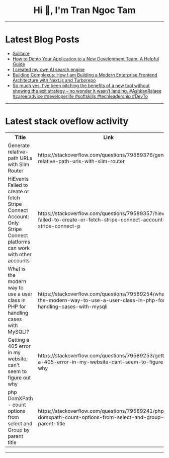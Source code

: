 <h1 align="center">Hi 👋, I'm Tran Ngoc Tam</h1>

---

# Latest Blog Posts 
<!-- BLOG-POST-LIST:START -->
- [Solitaire](https://dev.to/ayegl_arslan_6e7626c21d/solitaire-k8o)
- [How to Demo Your Application to a New Development Team: A Helpful Guide](https://dev.to/autumn_tonita/how-to-demo-your-application-to-a-new-development-team-a-helpful-guide-37mo)
- [I created my own AI search engine](https://dev.to/techtech/ich-habe-meine-eigene-ki-suchmaschine-erstellt-c12)
- [Building Complexus: How I am Building a Modern Enterprise Frontend Architecture with Next.js and Turborepo](https://dev.to/josemukorivo/building-complexus-how-i-am-building-a-modern-enterprise-frontend-architecture-with-nextjs-and-48bp)
- [So much yes. I’ve been pitching the benefits of a new tool without showing the exit strategy – no wonder it wasn’t landing. #AshkanRajaee #careeradvice #developerlife #softskills #techleadership #DevTo](https://dev.to/kierwolf20/so-much-yes-ive-been-pitching-the-benefits-of-a-new-tool-without-showing-the-exit-strategy-no-1e9o)
<!-- BLOG-POST-LIST:END -->

---

# Latest stack oveflow activity
<table>
  <tr><th>Title</th><th>Link</th></tr>
  <!-- STACKOVERFLOW:START --><tr><td>Generate relative-path URLs with Slim Router</td><td>https://stackoverflow.com/questions/79589376/generate-relative-path-urls-with-slim-router</td></tr><tr><td>HiEvents Failed to create or fetch Stripe Connect Account: Only Stripe Connect platforms can work with other accounts</td><td>https://stackoverflow.com/questions/79589357/hievents-failed-to-create-or-fetch-stripe-connect-account-only-stripe-connect-p</td></tr><tr><td>What is the modern way to use a user class in PHP for handling cases with MySQLI?</td><td>https://stackoverflow.com/questions/79589254/what-is-the-modern-way-to-use-a-user-class-in-php-for-handling-cases-with-mysqli</td></tr><tr><td>Getting a 405 error in my website, can&#39;t seem to figure out why</td><td>https://stackoverflow.com/questions/79589253/getting-a-405-error-in-my-website-cant-seem-to-figure-out-why</td></tr><tr><td>php DomXPath - count options from select and Group by parent title</td><td>https://stackoverflow.com/questions/79589241/php-domxpath-count-options-from-select-and-group-by-parent-title</td></tr><!-- STACKOVERFLOW:END -->
</table>

---


